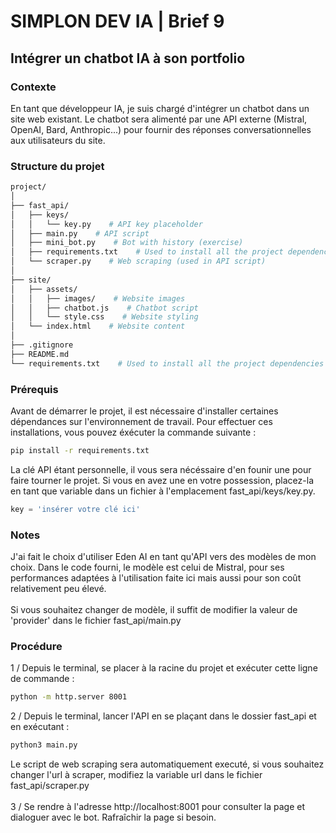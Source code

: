 # SIMPLON DEV IA | Brief 9

## Intégrer un chatbot IA à son portfolio

### Contexte

En tant que développeur IA, je suis chargé d'intégrer un chatbot dans un site web existant. Le chatbot sera alimenté par une API externe (Mistral, OpenAI, Bard, Anthropic...) pour fournir des réponses conversationnelles aux utilisateurs du site.

### Structure du projet

```bash
project/
│
├── fast_api/
│   ├── keys/
│   │   └── key.py    # API key placeholder
│   ├── main.py    # API script
│   ├── mini_bot.py    # Bot with history (exercise)
│   ├── requirements.txt    # Used to install all the project dependencies
│   └── scraper.py    # Web scraping (used in API script)
│
├── site/
│   ├── assets/
│   │   ├── images/    # Website images
│   │   ├── chatbot.js    # Chatbot script
│   │   └── style.css    # Website styling
│   └── index.html    # Website content
│
├── .gitignore
├── README.md
└── requirements.txt    # Used to install all the project dependencies
```

### Prérequis

Avant de démarrer le projet, il est nécessaire d'installer certaines dépendances sur l'environnement de travail. Pour effectuer ces installations, vous pouvez éxécuter la commande suivante :
```bash
pip install -r requirements.txt
```
La clé API étant personnelle, il vous sera nécéssaire d'en founir une pour faire tourner le projet. Si vous en avez une en votre possession, placez-la en tant que variable dans un fichier à l'emplacement fast_api/keys/key.py.
```py
key = 'insérer votre clé ici'
```

### Notes

J'ai fait le choix d'utiliser Eden AI en tant qu'API vers des modèles de mon choix. Dans le code fourni, le modèle est celui de Mistral, pour ses performances adaptées à l'utilisation faite ici mais aussi pour son coût relativement peu élevé.<br><br>
Si vous souhaitez changer de modèle, il suffit de modifier la valeur de 'provider' dans le fichier fast_api/main.py

### Procédure

1 / Depuis le terminal, se placer à la racine du projet et exécuter cette ligne de commande :
```bash
python -m http.server 8001
```
2 / Depuis le terminal, lancer l'API en se plaçant dans le dossier fast_api et en exécutant :
```bash
python3 main.py
```
Le script de web scraping sera automatiquement executé, si vous souhaitez changer l'url à scraper, modifiez la variable url dans le fichier fast_api/scraper.py<br><br>
3 / Se rendre à l'adresse http://localhost:8001 pour consulter la page et dialoguer avec le bot. Rafraîchir la page si besoin.
